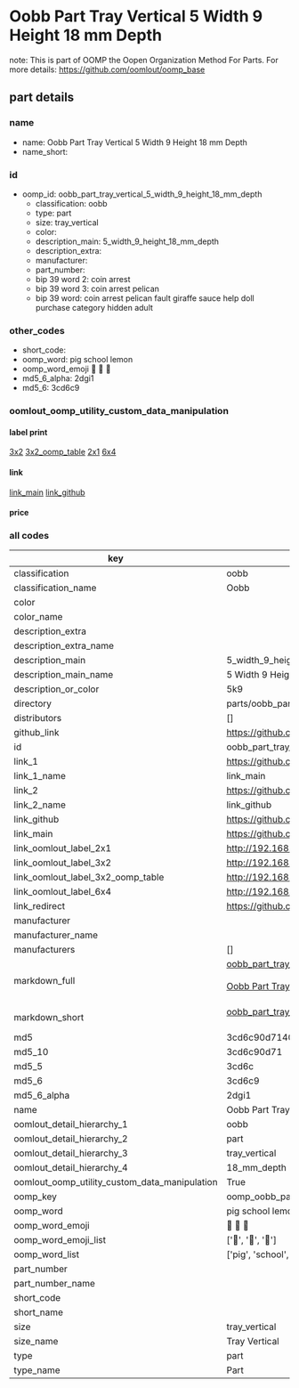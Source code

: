 # Oobb Part Tray Vertical 5 Width 9 Height 18 mm Depth  

note: This is part of OOMP the Oopen Organization Method For Parts. For more details: https://github.com/oomlout/oomp_base

##  part details
  







### name
* name: Oobb Part Tray Vertical 5 Width 9 Height 18 mm Depth
* name_short: 
### id
* oomp_id: oobb_part_tray_vertical_5_width_9_height_18_mm_depth
  * classification: oobb
  * type: part
  * size: tray_vertical
  * color: 
  * description_main: 5_width_9_height_18_mm_depth
  * description_extra: 
  * manufacturer: 
  * part_number: 
  * bip 39 word 2: coin arrest
  * bip 39 word 3: coin arrest pelican
  * bip 39 word: coin arrest pelican fault giraffe sauce help doll purchase category hidden adult

### other_codes
* short_code: 
* oomp_word: pig school lemon
* oomp_word_emoji :pig: :school: :lemon:
* md5_6_alpha: 2dgi1
* md5_6: 3cd6c9






### oomlout_oomp_utility_custom_data_manipulation
#### label print
[3x2](http://192.168.1.245:1112/?label=oomp%202dgi1)
[3x2_oomp_table](http://192.168.1.108:1112/?label=oomp%202dgi1)
[2x1](http://192.168.1.242:1112/?label=oomp%202dgi1)
[6x4](http://192.168.1.55:1112/?label=oomp%202dgi1)    

#### link

[link_main](https://github.com/oomlout/oomlout_oomp_version_1_messy/tree/main/parts/oobb_part_tray_vertical_5_width_9_height_18_mm_depth) [link_github](https://github.com/oomlout/oomlout_oomp_version_1_messy/tree/main/parts/oobb_part_tray_vertical_5_width_9_height_18_mm_depth)                             

#### price







### all codes 
| key | value |  
| --- | --- |  
| classification | oobb |  
| classification_name | Oobb |  
| color |  |  
| color_name |  |  
| description_extra |  |  
| description_extra_name |  |  
| description_main | 5_width_9_height_18_mm_depth |  
| description_main_name | 5 Width 9 Height 18 mm Depth |  
| description_or_color | 5k9 |  
| directory | parts/oobb_part_tray_vertical_5_width_9_height_18_mm_depth |  
| distributors | [] |  
| github_link | https://github.com/oomlout/oomlout_oomp_part_src/tree/main/parts/oobb_part_tray_vertical_5_width_9_height_18_mm_depth |  
| id | oobb_part_tray_vertical_5_width_9_height_18_mm_depth |  
| link_1 | https://github.com/oomlout/oomlout_oomp_version_1_messy/tree/main/parts/oobb_part_tray_vertical_5_width_9_height_18_mm_depth |  
| link_1_name | link_main |  
| link_2 | https://github.com/oomlout/oomlout_oomp_version_1_messy/tree/main/parts/oobb_part_tray_vertical_5_width_9_height_18_mm_depth |  
| link_2_name | link_github |  
| link_github | https://github.com/oomlout/oomlout_oomp_version_1_messy/tree/main/parts/oobb_part_tray_vertical_5_width_9_height_18_mm_depth |  
| link_main | https://github.com/oomlout/oomlout_oomp_version_1_messy/tree/main/parts/oobb_part_tray_vertical_5_width_9_height_18_mm_depth |  
| link_oomlout_label_2x1 | http://192.168.1.242:1112/?label=oomp%202dgi1 |  
| link_oomlout_label_3x2 | http://192.168.1.245:1112/?label=oomp%202dgi1 |  
| link_oomlout_label_3x2_oomp_table | http://192.168.1.108:1112/?label=oomp%202dgi1 |  
| link_oomlout_label_6x4 | http://192.168.1.55:1112/?label=oomp%202dgi1 |  
| link_redirect | https://github.com/oomlout/oomlout_oomp_version_1_messy/tree/main/parts/oobb_part_tray_vertical_5_width_9_height_18_mm_depth |  
| manufacturer |  |  
| manufacturer_name |  |  
| manufacturers | [] |  
| markdown_full | [oobb_part_tray_vertical_5_width_9_height_18_mm_depth](none)<br>[](none)<br>[Oobb Part Tray Vertical 5 Width 9 Height 18 Mm Depth](none)<br><br> |  
| markdown_short | [oobb_part_tray_vertical_5_width_9_height_18_mm_depth](none)<br><br> |  
| md5 | 3cd6c90d7140ad62fe31153f4483196b |  
| md5_10 | 3cd6c90d71 |  
| md5_5 | 3cd6c |  
| md5_6 | 3cd6c9 |  
| md5_6_alpha | 2dgi1 |  
| name | Oobb Part Tray Vertical 5 Width 9 Height 18 mm Depth |  
| oomlout_detail_hierarchy_1 | oobb |  
| oomlout_detail_hierarchy_2 | part |  
| oomlout_detail_hierarchy_3 | tray_vertical |  
| oomlout_detail_hierarchy_4 | 18_mm_depth |  
| oomlout_oomp_utility_custom_data_manipulation | True |  
| oomp_key | oomp_oobb_part_tray_vertical_5_width_9_height_18_mm_depth |  
| oomp_word | pig school lemon |  
| oomp_word_emoji | :pig: :school: :lemon: |  
| oomp_word_emoji_list | [':pig:', ':school:', ':lemon:'] |  
| oomp_word_list | ['pig', 'school', 'lemon'] |  
| part_number |  |  
| part_number_name |  |  
| short_code |  |  
| short_name |  |  
| size | tray_vertical |  
| size_name | Tray Vertical |  
| type | part |  
| type_name | Part |  
